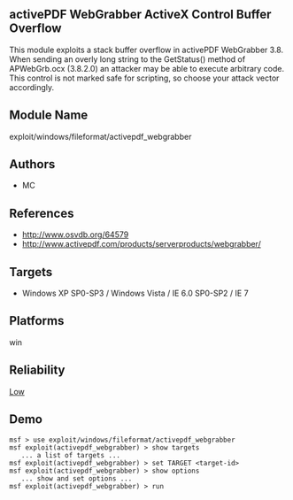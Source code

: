 ## activePDF WebGrabber ActiveX Control Buffer Overflow

This module exploits a stack buffer overflow in activePDF 
WebGrabber 3.8. When sending an overly long string to the 
GetStatus() method of APWebGrb.ocx (3.8.2.0) an attacker may 
be able to execute arbitrary code. This control is not 
marked safe for scripting, so choose your attack vector 
accordingly.


## Module Name
exploit/windows/fileformat/activepdf_webgrabber

## Authors
* MC


## References
* http://www.osvdb.org/64579
* http://www.activepdf.com/products/serverproducts/webgrabber/



## Targets
* Windows XP SP0-SP3 / Windows Vista / IE 6.0 SP0-SP2 / IE 7


## Platforms
win

## Reliability
[Low](https://github.com/rapid7/metasploit-framework/wiki/Exploit-Ranking)

## Demo

```
msf > use exploit/windows/fileformat/activepdf_webgrabber
msf exploit(activepdf_webgrabber) > show targets
   ... a list of targets ...
msf exploit(activepdf_webgrabber) > set TARGET <target-id>
msf exploit(activepdf_webgrabber) > show options
   ... show and set options ...
msf exploit(activepdf_webgrabber) > run
```
    
    